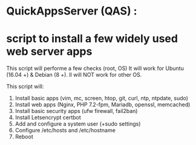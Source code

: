 # QuickAppsServer (QAS) : 
# script to install a few widely used web server apps
This script will performe a few checks (root, OS)
It will work for Ubuntu (16.04 +) & Debian (8 +). Il will NOT work for other OS.

This script will:
1. Install basic apps (vim, mc, screen, htop, git, curl, ntp, ntpdate, sudo)
2. Install web apps (Nginx, PHP 7.2-fpm, Mariadb, openssl, memcached)
3. Install basic security apps (ufw firewall, fail2ban)
4. Install Letsencrypt certbot
5. Add and configure a system user (+sudo settings)
6. Configure /etc/hosts and /etc/hostname
7. Reboot
